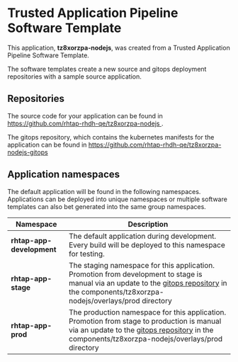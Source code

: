 # Trusted Application Pipeline Software Template

This application, **tz8xorzpa-nodejs**, was created from a Trusted Application Pipeline Software Template.

The software templates create a new source and gitops deployment repositories with a sample source application. 

## Repositories

The source code for your application can be found in [https://github.com/rhtap-rhdh-qe/tz8xorzpa-nodejs ](https://github.com/rhtap-rhdh-qe/tz8xorzpa-nodejs ).
 
The gitops repository, which contains the kubernetes manifests for the application can be found in 
[https://github.com/rhtap-rhdh-qe/tz8xorzpa-nodejs-gitops ](https://github.com/rhtap-rhdh-qe/tz8xorzpa-nodejs-gitops ) 

## Application namespaces 

The default application will be found in the following namespaces. Applications can be deployed into unique namespaces or multiple software templates can also bet generated into the same group namespaces.  

|  Namespace   |  Description   |  
| -------- | -------- |   
| **rhtap-app-development** | The default application during development. Every build will be deployed to this namespace for testing. | 
| **rhtap-app-stage** | The staging namespace for this application. Promotion from development to stage is manual via an update to the [gitops repository](https://github.com/rhtap-rhdh-qe/tz8xorzpa-nodejs-gitops ) in the components/tz8xorzpa-nodejs/overlays/prod directory |  
| **rhtap-app-prod** | The production namespace for this application. Promotion from stage to production is manual via an update to the [gitops repository](https://github.com/rhtap-rhdh-qe/tz8xorzpa-nodejs-gitops ) in the components/tz8xorzpa-nodejs/overlays/prod directory | 